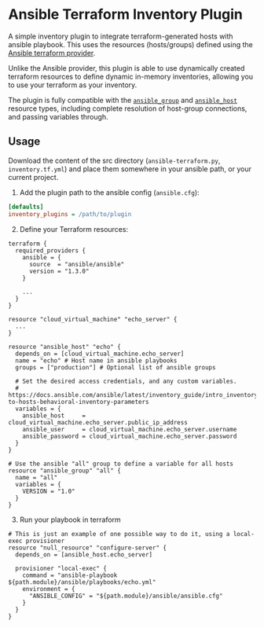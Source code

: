 # Ansible Terraform Inventory Plugin

A simple inventory plugin to integrate terraform-generated hosts with ansible playbook.
This uses the resources (hosts/groups) defined using
the [Ansible terraform provider](https://registry.terraform.io/providers/ansible/ansible/latest/docs).

Unlike the Ansible provider, this plugin is able to use dynamically created terraform resources to define
dynamic in-memory inventories, allowing you to use your terraform as your inventory.

The plugin is fully compatible with the [
`ansible_group`](https://registry.terraform.io/providers/ansible/ansible/latest/docs/resources/group)
and [`ansible_host`](https://registry.terraform.io/providers/ansible/ansible/latest/docs/resources/host) resource types,
including complete resolution of host-group connections, and passing variables through.

## Usage

Download the content of the src directory (`ansible-terraform.py`, `inventory.tf.yml`) and place them
somewhere in your ansible path, or your current project.

1. Add the plugin path to the ansible config (`ansible.cfg`):

```ini
[defaults]
inventory_plugins = /path/to/plugin
```

2. Define your Terraform resources:

```hcl
terraform {
  required_providers {
    ansible = {
      source  = "ansible/ansible"
      version = "1.3.0"
    }

    ...
  }
}

resource "cloud_virtual_machine" "echo_server" {
  ...
}

resource "ansible_host" "echo" {
  depends_on = [cloud_virtual_machine.echo_server]
  name = "echo" # Host name in ansible playbooks
  groups = ["production"] # Optional list of ansible groups

  # Set the desired access credentials, and any custom variables.
  # https://docs.ansible.com/ansible/latest/inventory_guide/intro_inventory.html#connecting-to-hosts-behavioral-inventory-parameters
  variables = {
    ansible_host     = cloud_virtual_machine.echo_server.public_ip_address
    ansible_user     = cloud_virtual_machine.echo_server.username
    ansible_password = cloud_virtual_machine.echo_server.password
  }
}

# Use the ansible "all" group to define a variable for all hosts
resource "ansible_group" "all" {
  name = "all"
  variables = {
    VERSION = "1.0"
  }
}
```

3. Run your playbook in terraform

```hcl
# This is just an example of one possible way to do it, using a local-exec provisioner
resource "null_resource" "configure-server" {
  depends_on = [ansible_host.echo_server]

  provisioner "local-exec" {
    command = "ansible-playbook ${path.module}/ansible/playbooks/echo.yml"
    environment = {
      "ANSIBLE_CONFIG" = "${path.module}/ansible/ansible.cfg"
    }
  }
}
```
